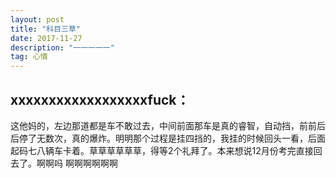 ```yaml
---
layout: post
title: "科目三草"
date: 2017-11-27 
description: "一一一一一"
tag: 心情
---   
```


 

## xxxxxxxxxxxxxxxxxxfuck：
这他妈的，左边那道都是车不敢过去，中间前面那车是真的睿智，自动挡，前前后后停了无数次，真的爆炸。明明那个过程是挂四挡的，我挂的时候回头一看，后面起码七八辆车卡着。草草草草草草，得等2个礼拜了。本来想说12月份考完直接回去了。啊啊吗 啊啊啊啊啊啊